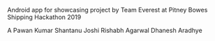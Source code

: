 Android app for showcasing project by Team Everest at Pitney Bowes Shipping Hackathon 2019 

A Pawan Kumar
Shantanu Joshi
Rishabh Agarwal
Dhanesh Aradhye
